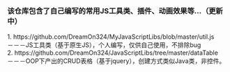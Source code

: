 <h3>该仓库包含了自己编写的常用JS工具类、插件、动画效果等...（更新中）</h3>
1. https://github.com/DreamOn324/MyJavaScriptLibs/blob/master/util.js</br> －－－JS工具类（基于原生JS），个人编写，仅供自己使用，不排除bug</br>
2. https://github.com/DreamOn324/JavaScriptLibs/tree/master/dataTable</br> －－－OOP下产出的CRUD表格（基于jquery），创建方式类似Java类，非控件。

  
